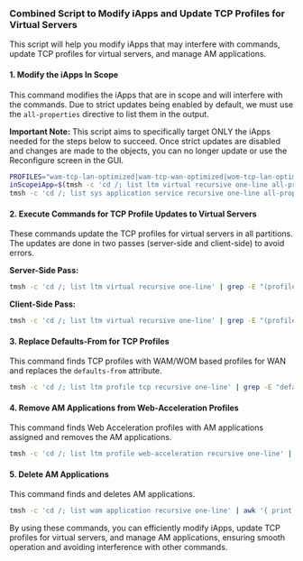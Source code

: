 ### Combined Script to Modify iApps and Update TCP Profiles for Virtual Servers

This script will help you modify iApps that may interfere with commands, update TCP profiles for virtual servers, and manage AM applications.

#### 1. Modify the iApps In Scope

This command modifies the iApps that are in scope and will interfere with the commands. Due to strict updates being enabled by default, we must use the `all-properties` directive to list them in the output.

**Important Note:** This script aims to specifically target ONLY the iApps needed for the steps below to succeed. Once strict updates are disabled and changes are made to the objects, you can no longer update or use the Reconfigure screen in the GUI.

```bash
PROFILES="wam-tcp-lan-optimized|wam-tcp-wan-optimized|wom-tcp-lan-optimized|wom-tcp-wan-optimized|"$(tmsh -c 'cd /; list ltm profile recursive one-line' | grep -E "defaults-from.*(wam|wom|webacceleration)" | awk '{print $4}' | tr '\n' '|' | sed '$s/.$/\n/')
inScopeiApp=$(tmsh -c 'cd /; list ltm virtual recursive one-line all-properties' | grep -E "(profiles.*($PROFILES))" | grep -v "app-service none" | awk '{print $10 }' | tr '\n' '|' | sed '$s/.$/\n/')
tmsh -c 'cd /; list sys application service recursive one-line all-properties' | grep -E "strict-updates enabled" | awk '{ print "/" $4 }' | grep -E $inScopeiApp | xargs -t -I iAppname tmsh modify sys application service iAppname strict-updates disabled
```

#### 2. Execute Commands for TCP Profile Updates to Virtual Servers

These commands update the TCP profiles for virtual servers in all partitions. The updates are done in two passes (server-side and client-side) to avoid errors.

**Server-Side Pass:**
```bash
tmsh -c 'cd /; list ltm virtual recursive one-line' | grep -E "(profiles.*(w(a|o)m-tcp-lan*))" | awk '{print "/" $3}' | xargs -t -I vsName tmsh modify ltm virtual vsName profiles add { f5-tcp-lan { context serverside } } profiles delete { wam-tcp-lan-optimized }
```

**Client-Side Pass:**
```bash
tmsh -c 'cd /; list ltm virtual recursive one-line' | grep -E "(profiles.*(w(a|o)m-tcp-wan*))" | awk '{print "/" $3}' | xargs -t -I vsName tmsh modify ltm virtual vsName profiles add { f5-tcp-wan { context clientside } } profiles delete { wam-tcp-wan-optimized }
```

#### 3. Replace Defaults-From for TCP Profiles

This command finds TCP profiles with WAM/WOM based profiles for WAN and replaces the `defaults-from` attribute.

```bash
tmsh -c 'cd /; list ltm profile tcp recursive one-line' | grep -E "defaults-from.Common.w(a|o)m-tcp-wan*" | awk '{ print "/" $4 }' | xargs -t -I tcp_profile tmsh modify ltm profile tcp tcp_profile defaults-from f5-tcp-wan
```

#### 4. Remove AM Applications from Web-Acceleration Profiles

This command finds Web Acceleration profiles with AM applications assigned and removes the AM applications.

```bash
tmsh -c 'cd /; list ltm profile web-acceleration recursive one-line' | grep -E "applications {" | awk '{ print "/" $4 }' | xargs -t -I wa_profile tmsh modify ltm profile web-acceleration wa_profile applications none
```

#### 5. Delete AM Applications

This command finds and deletes AM applications.

```bash
tmsh -c 'cd /; list wam application recursive one-line' | awk '{ print "/" $3 }' | xargs -t -I wam_app tmsh delete wam application wam_app
```

By using these commands, you can efficiently modify iApps, update TCP profiles for virtual servers, and manage AM applications, ensuring smooth operation and avoiding interference with other commands.